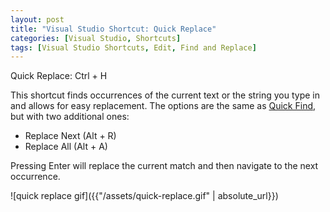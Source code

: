 ```yaml
---
layout: post
title: "Visual Studio Shortcut: Quick Replace"
categories: [Visual Studio, Shortcuts]
tags: [Visual Studio Shortcuts, Edit, Find and Replace]
---
```


Quick Replace: Ctrl + H

This shortcut finds occurrences of the current text or the string you type in and allows for easy replacement. The options are the same as [Quick Find]({{"/blog/visual-studio-shortcut-quick-find"}}), but with two additional ones:
  * Replace Next (Alt + R)
  * Replace All (Alt + A)
  
Pressing Enter will replace the current match and then navigate to the next occurrence.

![quick replace gif]({{"/assets/quick-replace.gif" | absolute_url}})